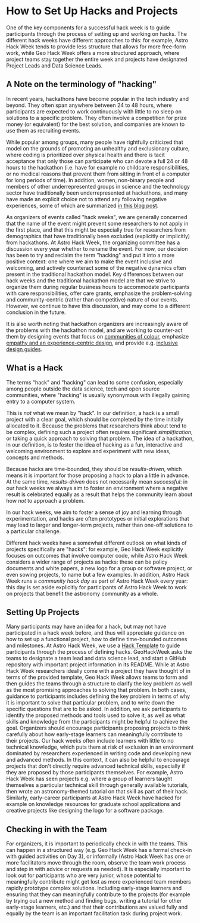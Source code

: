 # How to Set Up Hacks and Projects

One of the key components for a successful hack week is to guide participants through the 
process of setting up and working on hacks. The different hack weeks have different approaches 
to this: for example, Astro Hack Week tends to provide less structure that allows for more free-form 
work, while Geo Hack Week offers a more structured approach, where project teams stay together the 
entire week and projects have designated Project Leads and Data Science Leads.

## A Note on the terminology of "hacking"

In recent years, hackathons have become popular in the tech industry and beyond. They often span anywhere 
between 24 to 48 hours, where participants are expected to work continuously with little to no sleep on 
solutions to a specific problem. They often involve a competition for prize money (or equivalent) for the 
best solution, and companies are known to use them as recruiting events.

While popular among groups, many people have rightfully criticized that model on the grounds of promoting 
an unhealthy and exclusionary culture, where coding is prioritized over physical health and there is tacit 
acceptance that only those can participate who can devote a full 24 or 48 hours to the hackathon (i.e. have 
for example no childcare responsibilities, or no medical reasons that prevent them from sitting in front of a 
computer for long periods of time). In addition, women, non-binary people and members of other underrepresented 
groups in science and the technology sector have traditionally been underrepresented at hackathons, and many 
have made an explicit choice not to attend any following negative experiences, some of which are summarized 
[in this blog post](https://www.pilanites.com/no-more-hackathons/).

As organizers of events called "hack weeks", we are generally concerned that the name of the event might prevent 
some researchers to not apply in the first place, and that this might be especially true for researchers from 
demographics that have traditionally been excluded (explicitly or implicitly) from hackathons. At Astro Hack Week, 
the organizing committee has a discussion every year whether to rename the event. For now, our decision has 
been to try and reclaim the term "hacking" and put it into a more positive context: one where we aim to make 
the event inclusive and welcoming, and actively counteract some of the negative dynamics often present in 
the traditional hackathon model. Key differences between our hack weeks and the traditional hackathon model 
are that we strive to organize them during regular business hours to accommodate participants with care 
responsibilities, offer care grants, emphasize the problem-solving and community-centric (rather than competitive)
nature of our events. However, we continue to have this discussion, and may come to a different 
conclusion in the future.

It is also worth noting that hackathon organizers are increasingly aware of the problems with the hackathon 
model, and are working to counter-act them by designing events that focus on [communities of colour](https://makethebreastpumpnotsuck.com), emphasize [empathy and an experience-centric design](https://hackbrightacademy.com/blog/awesomely-inclusive-radically-transparent-hackathon/), and provide e.g. [inclusive design guides](https://handbook.floeproject.org/InclusiveMakingAndHacking.html). 

## What is a Hack

The terms "hack" and "hacking" can lead to some confusion, especially among people outside the data
science, tech and open source communities, where "hacking" is usually synonymous with illegally gaining
entry to a computer system.

This is *not* what we mean by "hack". In our definition, a hack is a small project with a clear goal,
which should be completed by the time initially allocated to it. Because the problems that researchers
think about tend to be complex, defining such a project often requires significant *simplification*, or
taking a quick approach to solving that problem. The idea of a hackathon, in our definition, is to foster
the idea of hacking as a fun, interactive and welcoming environment to explore and experiment with new
ideas, concepts and methods.

Because hacks are time-bounded, they should be *results-driven*, which means it is important for those
proposing a hack to plan a little in advance. At the same time, *results-driven* does not necessarily mean
*successful*: in our hack weeks we always aim to foster an environment where a negative result is celebrated
equally as a result that helps the community learn about how *not* to approach a problem.

In our hack weeks, we aim to foster a sense of joy and learning through experimentation, and hacks are often 
prototypes or initial explorations that may lead to larger and longer-term projects, rather than one-off 
solutions to a particular challenge.

Different hack weeks have a somewhat different outlook on what kinds of projects specifically are "hacks": for 
example, Geo Hack Week explicitly focuses on outcomes that involve computer code, while Astro Hack Week 
considers a wider range of projects as hacks: these can be policy documents and white papers, a new logo for 
a group or software project, or even sowing projects, to name but a few examples. In addition, Astro Hack Week 
runs a *community hack day* as part of Astro Hack Week every year: this day is set aside explicitly for 
participants of Astro Hack Week to work on projects that benefit the astronomy community as a whole.

## Setting Up Projects

Many participants may have an idea for a hack, but may not have participated in a hack week before, and thus 
will appreciate guidance on how to set up a functional project, how to define time-bounded outcomes and 
milestones. At Astro Hack Week, we use a [Hack Template]() to guide participants through the process of 
defining hacks. GeoHackWeek asks the teams to designate a team lead and data science lead, and start a 
GitHub repository with important project information in its README. While at Astro Hack Week researchers 
ideally come with a project they have thought of in terms of the provided template, Geo Hack Week allows 
teams to form and then guides the teams through a structure to clarify the key problem as well as the most 
promising approaches to solving that problem.
In both cases, guidance to participants includes defining the key problem in terms of why it is important to 
solve that particular problem, and to write down the specific questions that are to be asked. In addition, 
we ask participants to identify the proposed methods and tools used to solve it, as well as what skills and 
knowledge from the participants might be helpful to achieve the goal.
Organizers should encourage participants proposing projects to think carefully about how early-stage learners 
can meaningfully contribute to their projects. Our hack weeks often include learners with little to no technical 
knowledge, which puts them at risk of exclusion in an environment dominated by researchers experienced in writing 
code and developing new and advanced methods. 
In this context, it can also be helpful to encourage projects that don't directly require advanced technical 
skills, especially if they are proposed by those participants themselves. For example, Astro Hack Week has 
seen projects e.g. where a group of learners taught themselves a particular technical skill through generally 
available tutorials, then wrote an astronomy-themed tutorial on that skill as part of their hack. Similarly, 
early-career participants at Astro Hack Week have hacked for example on knowledge resources for graduate school 
applications and creative projects like designing the logo for a software package.

## Checking in with the Team

For organizers, it is important to periodically check in with the teams. This can happen in a structured way 
(e.g. Geo Hack Week has a formal check-in with guided activities on Day 3), or informally (Astro Hack Week 
has one or more facilitators move through the room, observe the team work process and step in with advice or 
requests as needed). It is especially important to look out for participants who are very junior, whose 
potential to meaningfully contribute might get lost as more experienced team members rapidly prototype 
complex solutions.
Including early-stage learners and ensuring that they can meaningfully
contribute to the projects (for example by trying out a new method and finding bugs, writing a tutorial for other 
early-stage learners, etc.) and that their contributions are valued fully and equally by the team is an important 
facilitation task during project work.

